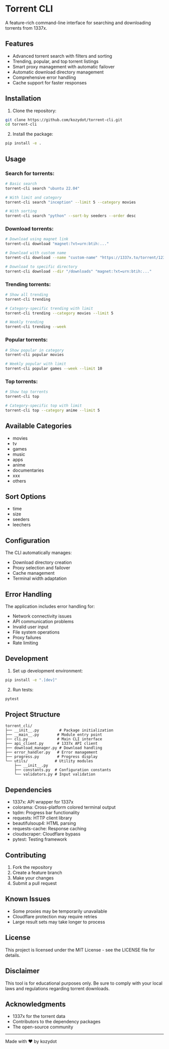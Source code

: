 # Torrent CLI

A feature-rich command-line interface for searching and downloading torrents from 1337x.

## Features

- Advanced torrent search with filters and sorting
- Trending, popular, and top torrent listings
- Smart proxy management with automatic failover
- Automatic download directory management
- Comprehensive error handling
- Cache support for faster responses

## Installation

1. Clone the repository:
```bash
git clone https://github.com/kozydot/torrent-cli.git
cd torrent-cli
```

2. Install the package:
```bash
pip install -e .
```

## Usage

### Search for torrents:
```bash
# Basic search
torrent-cli search "ubuntu 22.04"

# With limit and category
torrent-cli search "inception" --limit 5 --category movies

# With sorting
torrent-cli search "python" --sort-by seeders --order desc
```

### Download torrents:
```bash
# Download using magnet link
torrent-cli download "magnet:?xt=urn:btih:..."

# Download with custom name
torrent-cli download --name "custom-name" "https://1337x.to/torrent/123456/"

# Download to specific directory
torrent-cli download --dir "/downloads" "magnet:?xt=urn:btih:..."
```

### Trending torrents:
```bash
# Show all trending
torrent-cli trending

# Category-specific trending with limit
torrent-cli trending --category movies --limit 5

# Weekly trending
torrent-cli trending --week
```

### Popular torrents:
```bash
# Show popular in category
torrent-cli popular movies

# Weekly popular with limit
torrent-cli popular games --week --limit 10
```

### Top torrents:
```bash
# Show top torrents
torrent-cli top

# Category-specific top with limit
torrent-cli top --category anime --limit 5
```

## Available Categories

- movies
- tv
- games
- music
- apps
- anime
- documentaries
- xxx
- others

## Sort Options

- time
- size
- seeders
- leechers

## Configuration

The CLI automatically manages:
- Download directory creation
- Proxy selection and failover
- Cache management
- Terminal width adaptation

## Error Handling

The application includes error handling for:
- Network connectivity issues
- API communication problems
- Invalid user input
- File system operations
- Proxy failures
- Rate limiting

## Development

1. Set up development environment:
```bash
pip install -e ".[dev]"
```

2. Run tests:
```bash
pytest
```

## Project Structure

```
torrent_cli/
├── __init__.py         # Package initialization
├── __main__.py        # Module entry point
├── cli.py             # Main CLI interface
├── api_client.py      # 1337x API client
├── download_manager.py # Download handling
├── error_handler.py   # Error management
├── progress.py        # Progress display
└── utils/            # Utility modules
    ├── __init__.py
    ├── constants.py  # Configuration constants
    └── validators.py # Input validation
```

## Dependencies

- 1337x: API wrapper for 1337x
- colorama: Cross-platform colored terminal output
- tqdm: Progress bar functionality
- requests: HTTP client library
- beautifulsoup4: HTML parsing
- requests-cache: Response caching
- cloudscraper: Cloudflare bypass
- pytest: Testing framework

## Contributing

1. Fork the repository
2. Create a feature branch
3. Make your changes
4. Submit a pull request

## Known Issues

- Some proxies may be temporarily unavailable
- Cloudflare protection may require retries
- Large result sets may take longer to process

## License

This project is licensed under the MIT License - see the LICENSE file for details.

## Disclaimer

This tool is for educational purposes only. Be sure to comply with your local laws and regulations regarding torrent downloads.

## Acknowledgments

- 1337x for the torrent data
- Contributors to the dependency packages
- The open-source community

---
Made with ❤️ by kozydot
